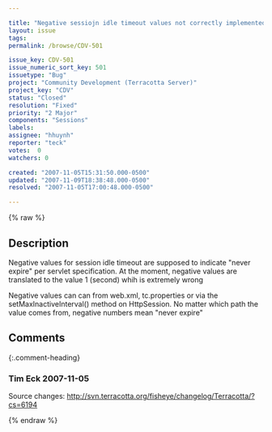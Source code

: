 ```yaml
---

title: "Negative sessiojn idle timeout values not correctly implemented"
layout: issue
tags: 
permalink: /browse/CDV-501

issue_key: CDV-501
issue_numeric_sort_key: 501
issuetype: "Bug"
project: "Community Development (Terracotta Server)"
project_key: "CDV"
status: "Closed"
resolution: "Fixed"
priority: "2 Major"
components: "Sessions"
labels: 
assignee: "hhuynh"
reporter: "teck"
votes:  0
watchers: 0

created: "2007-11-05T15:31:50.000-0500"
updated: "2007-11-09T18:38:48.000-0500"
resolved: "2007-11-05T17:00:48.000-0500"

---
```




{% raw %}



## Description

<div markdown="1" class="description">

Negative values for session idle timeout are supposed to indicate "never expire" per servlet specification. At the moment, negative values are translated to the value 1 (second) whih is extremely wrong

Negative values can can from web.xml, tc.properties or via the setMaxInactiveInterval() method on HttpSession. No matter which path the value comes from, negative numbers mean "never expire"


</div>

## Comments


{:.comment-heading}
### **Tim Eck** <span class="date">2007-11-05</span>

<div markdown="1" class="comment">

Source changes:
http://svn.terracotta.org/fisheye/changelog/Terracotta/?cs=6194

</div>



{% endraw %}
